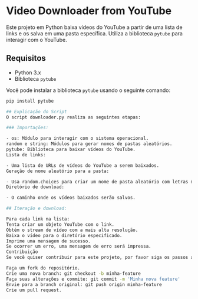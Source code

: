 # Video Downloader from YouTube

Este projeto em Python baixa vídeos do YouTube a partir de uma lista de links e os salva em uma pasta específica. Utiliza a biblioteca `pytube` para interagir com o YouTube.

## Requisitos

- Python 3.x
- Biblioteca `pytube`

Você pode instalar a biblioteca `pytube` usando o seguinte comando:

```sh
pip install pytube

## Explicação do Script
O script downloader.py realiza as seguintes etapas:

### Importações:

- os: Módulo para interagir com o sistema operacional.
random e string: Módulos para gerar nomes de pastas aleatórios.
pytube: Biblioteca para baixar vídeos do YouTube.
Lista de links:

- Uma lista de URLs de vídeos do YouTube a serem baixados.
Geração de nome aleatório para a pasta:

- Usa random.choices para criar um nome de pasta aleatório com letras minúsculas e dígitos.
Diretório de download:

- O caminho onde os vídeos baixados serão salvos.

## Iteração e download:

Para cada link na lista:
Tenta criar um objeto YouTube com o link.
Obtém o stream de vídeo com a mais alta resolução.
Baixa o vídeo para o diretório especificado.
Imprime uma mensagem de sucesso.
Se ocorrer um erro, uma mensagem de erro será impressa.
Contribuição
Se você quiser contribuir para este projeto, por favor siga os passos abaixo:

Faça um fork do repositório.
Crie uma nova branch: git checkout -b minha-feature
Faça suas alterações e commite: git commit -m 'Minha nova feature'
Envie para a branch original: git push origin minha-feature
Crie um pull request.
